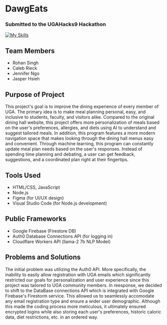 # DawgEats
### Submitted to the UGAHacks9 Hackathon
[![My Skills](https://skillicons.dev/icons?i=js,html,css,firebase,figma,cloudflare,nodejs)](https://skillicons.dev)

## Team Members
- Rohan Singh
- Caleb Rieck
- Jennifer Ngo
- Jasper Hsieh

## Purpose of Project
This project's goal is to improve the dining experience of every member of UGA. The primary idea is to make meal planning personal, easy, and inclusive to students, faculty, and visitors alike. Compared to the original dining hall website, this project offers more personalization of meals based on the user's preferences, allergies, and diets using AI to understand and suggest tailored meals. In addition, this program features a more modern navigation space that makes looking through the dining hall menus easy and convenient. Through machine learning, this program can constantly update meal plan needs based on the user's responses. Instead of spending time planning and debating, a user can get feedback, suggestions, and a coordinated plan right at their fingertips.

## Tools Used
- HTML/CSS, JavaScript <br>
- Node.js <br>
- Figma (for UI/UX design) <br>
- Visual Studio Code (for Node.js development)

## Public Frameworks
- Google Firebase (Firestore DB) <br>
- Auth0 Database Connections API (for logging in) <br>
- Cloudflare Workers API (llama-2 7b NLP Model) <br>

## Problems and Solutions
The initial problem was utilizing the Auth0 API. More specifically, the inability to easily allow registration with UGA emails which significantly restricted our goals for personalization and user experience since this project was tailored to UGA community members. In reesponse, we decided to shift to the DataBase connections API which is integrated with Google Firebase's Firestorm service. This allowed us to seamlessly accomodate any email registration type and ensure a wider user demographic. Although this made the coding process more meticulous, it ultimately ensured encrypted logins while also storing each user's preferences, historic caloric data, diet restrictions, etc. in an ordered way. 



